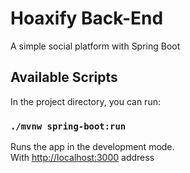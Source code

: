 # Hoaxify Back-End

A simple social platform with Spring Boot

## Available Scripts

In the project directory, you can run:

### `./mvnw spring-boot:run`

Runs the app in the development mode.\
With [http://localhost:3000](http://localhost:3000) address

